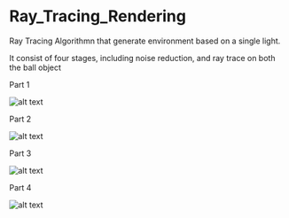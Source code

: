 # Ray_Tracing_Rendering

Ray Tracing Algorithmn that generate environment based on a single light.

It consist of four stages, including noise reduction, and ray trace on both the ball object


Part 1

![alt text](https://user-images.githubusercontent.com/36778407/96323084-8beb4d00-0fd0-11eb-87a9-ff269279159d.jpg)

Part 2

![alt text](https://user-images.githubusercontent.com/36778407/96323083-8b52b680-0fd0-11eb-931a-03f328f4c0a7.jpg)

Part 3

![alt text](https://user-images.githubusercontent.com/36778407/96323085-8c83e380-0fd0-11eb-8c7c-e5cab969aa32.jpg)

Part 4

![alt text](https://user-images.githubusercontent.com/36778407/96323086-8c83e380-0fd0-11eb-8399-f22fa07d68d3.jpg)


